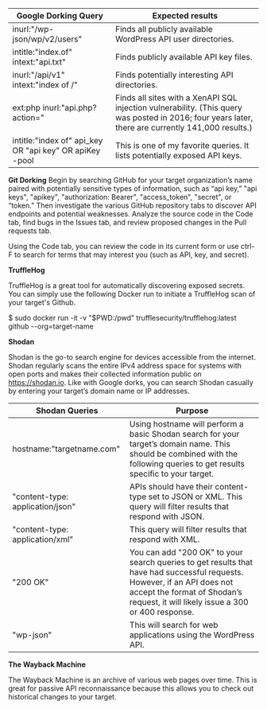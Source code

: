 	
| **Google Dorking Query**                                | Expected results                                                                                                                                   |
| ------------------------------------------------------- | -------------------------------------------------------------------------------------------------------------------------------------------------- |
| inurl:"/wp-json/wp/v2/users"                            | Finds all publicly available WordPress API user directories.                                                                                       |
| intitle:"index.of" intext:"api.txt"                     | Finds publicly available API key files.                                                                                                            |
| inurl:"/api/v1" intext:"index of /"                     | Finds potentially interesting API directories.                                                                                                     |
| ext:php inurl:"api.php?action="                         | Finds all sites with a XenAPI SQL injection vulnerability. (This query was posted in 2016; four years later, there are currently 141,000 results.) |
| intitle:"index of" api_key OR "api key" OR apiKey -pool | This is one of my favorite queries. It lists potentially exposed API keys.                                                                         |

**Git Dorking**
Begin by searching GitHub for your target organization’s name paired with potentially sensitive types of information, such as “api key,” "api keys", "apikey", "authorization: Bearer", "access_token", "secret", or “token.” Then investigate the various GitHub repository tabs to discover API endpoints and potential weaknesses. Analyze the source code in the Code tab, find bugs in the Issues tab, and review proposed changes in the Pull requests tab.

Using the Code tab, you can review the code in its current form or use ctrl-F to search for terms that may interest you (such as API, key, and secret).

**TruffleHog**

TruffleHog is a great tool for automatically discovering exposed secrets. You can simply use the following Docker run to initiate a TruffleHog scan of your target's Github.

 $ sudo docker run -it -v "$PWD:/pwd" trufflesecurity/trufflehog:latest github --org=target-name

**Shodan**

Shodan is the go-to search engine for devices accessible from the internet. Shodan regularly scans the entire IPv4 address space for systems with open ports and makes their collected information public on https://shodan.io. Like with Google dorks, you can search Shodan casually by entering your target’s domain name or IP addresses.

| Shodan Queries                   | Purpose                                                                                                                                                                                                      |
| -------------------------------- | ------------------------------------------------------------------------------------------------------------------------------------------------------------------------------------------------------------ |
| hostname:"targetname.com"        | Using hostname will perform a basic Shodan search for your target’s domain name. This should be combined with the following queries to get results specific to your target.                                  |
| "content-type: application/json" | APIs should have their content-type set to JSON or XML. This query will filter results that respond with JSON.                                                                                               |
| "content-type: application/xml"  | This query will filter results that respond with XML.                                                                                                                                                        |
| "200 OK"                         | You can add "200 OK" to your search queries to get results that have had successful requests. However, if an API does not accept the format of Shodan’s request, it will likely issue a 300 or 400 response. |
| "wp-json"                        | This will search for web applications using the WordPress API.                                                                                                                                               |

**The Wayback Machine**

The Wayback Machine is an archive of various web pages over time. This is great for passive API reconnaissance because this allows you to check out historical changes to your target.



